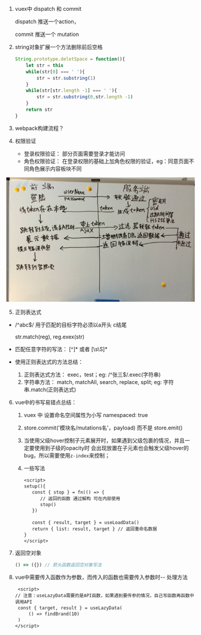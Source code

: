 1. vuex中 dispatch  和 commit

   dispatch 推送一个action，

    commit 推送一个 mutation

2. string对象扩展一个方法删除前后空格

   ~~~javascript
   String.prototype.deletSpace = function(){
       let str = this
       while(str[0] === ' '){
           str = str.substring(1)
       }
       while(str[str.length -1] === ' '){
           str = str.substring(0,str.length -1)
       }
       return str
   }
   ~~~

   

3. webpack构建流程？

4. 权限验证

   - 登录权限验证： 部分页面需要登录才能访问
   - 角色权限验证： 在登录权限的基础上加角色权限的验证，eg：同意页面不同角色展示内容板块不同

![152FA280-5C1D-40D4-BACB-87C12909DBAD-278-0000000B60865A78](assets/152FA280-5C1D-40D4-BACB-87C12909DBAD-278-0000000B60865A78.png)

5. 正则表达式

- /^abc$/ 用于匹配的目标字符必须以a开头 c结尾

  str.match(reg), reg.exex(str)

- 匹配任意字符的写法： [^]* 或者 [\s\S]*

- 使用正则表达式的方法总结：
  1. 正则表达式方法： exec，test；eg: /^张三$/.exec(字符串)
  2. 字符串方法： match, matchAll, search, replace, split;  eg: 字符串.match(正则表达式)

6. vue中的书写易错点总结：
   1. vuex 中 设置命名空间属性为小写 namespaced: true

   2. store.commit('模块名/mutations名'，payload) 而不是 store.emit()

   3. 当使用父级hover控制子元素展开时，如果遇到父级包裹的情况，并且一定要使用到子级的opacity时 会出现放置在子元素也会触发父级hover的bug，所以需要使用`z-index`来控制；

   4. 一些写法

      ~~~vue
      <script>
      setup(){
         const { stop } = fn(() => {
            // 返回的函数 通过解构 可在内部使用
            stop()
         })
      
         const { result, target } = useLoadData()
         return { list: result, target } // 返回重命名数据
      }
      </script>
      ~~~

7. 返回空对象

   ~~~javascript
   () => ({}) // 箭头函数返回空对象写法
   ~~~

8. vue中需要传入函数作为参数，而传入的函数也需要传入参数时-- 处理方法

   ~~~vue
    <script>
   // 注意：useLazyData需要的是API函数，如果遇到要传参的情况，自己写函数再函数中调用API
    const { target, result } = useLazyData(
        () => findBrand(10)
    )
   </script>
   ~~~